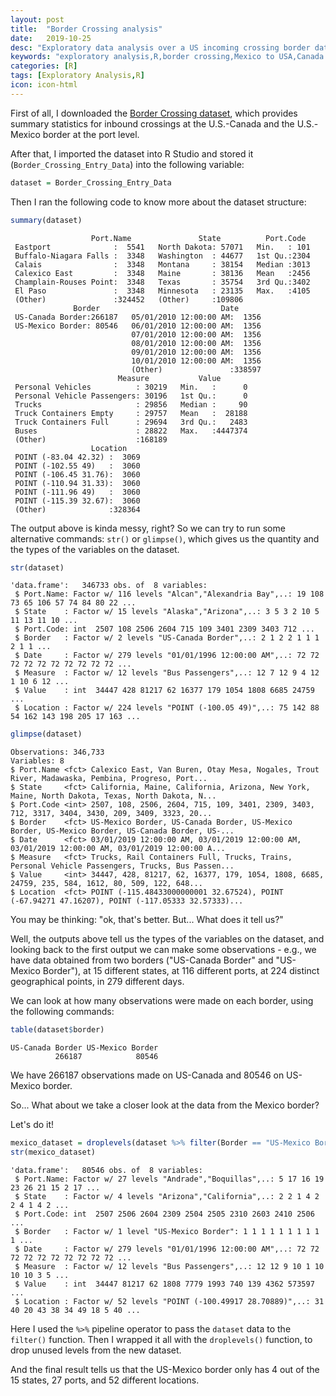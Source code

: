 ```yaml
---
layout: post
title:  "Border Crossing analysis"
date:   2019-10-25
desc: "Exploratory data analysis over a US incoming crossing border dataset"
keywords: "exploratory analysis,R,border crossing,Mexico to USA,Canada to USA"
categories: [R]
tags: [Exploratory Analysis,R]
icon: icon-html
---
```


First of all, I downloaded the [Border Crossing dataset](https://www.kaggle.com/akhilv11/border-crossing-entry-data), which provides summary statistics for inbound crossings at the U.S.-Canada and the U.S.-Mexico border at the port level.

After that, I imported the dataset into R Studio and stored it (```Border_Crossing_Entry_Data```) into the following variable:

```R
dataset = Border_Crossing_Entry_Data
```

Then I ran the following code to know more about the dataset structure:

```R
summary(dataset)
```
>
```
                  Port.Name               State          Port.Code   
 Eastport              :  5541   North Dakota: 57071   Min.   : 101  
 Buffalo-Niagara Falls :  3348   Washington  : 44677   1st Qu.:2304  
 Calais                :  3348   Montana     : 38154   Median :3013  
 Calexico East         :  3348   Maine       : 38136   Mean   :2456  
 Champlain-Rouses Point:  3348   Texas       : 35754   3rd Qu.:3402  
 El Paso               :  3348   Minnesota   : 23135   Max.   :4105  
 (Other)               :324452   (Other)     :109806                 
              Border                           Date       
 US-Canada Border:266187   05/01/2010 12:00:00 AM:  1356  
 US-Mexico Border: 80546   06/01/2010 12:00:00 AM:  1356  
                           07/01/2010 12:00:00 AM:  1356  
                           08/01/2010 12:00:00 AM:  1356  
                           09/01/2010 12:00:00 AM:  1356  
                           10/01/2010 12:00:00 AM:  1356  
                           (Other)               :338597  
                        Measure           Value        
 Personal Vehicles          : 30219   Min.   :      0  
 Personal Vehicle Passengers: 30196   1st Qu.:      0  
 Trucks                     : 29856   Median :     90  
 Truck Containers Empty     : 29757   Mean   :  28188  
 Truck Containers Full      : 29694   3rd Qu.:   2483  
 Buses                      : 28822   Max.   :4447374  
 (Other)                    :168189                    
                  Location     
 POINT (-83.04 42.32) :  3069  
 POINT (-102.55 49)   :  3060  
 POINT (-106.45 31.76):  3060  
 POINT (-110.94 31.33):  3060  
 POINT (-111.96 49)   :  3060  
 POINT (-115.39 32.67):  3060  
 (Other)              :328364  
 ```
 
The output above is kinda messy, right? So we can try to run some alternative commands: `str()` or `glimpse()`, which gives us the quantity and the types of the variables on the dataset.
 
```R
str(dataset)
```
>
```
'data.frame':	346733 obs. of  8 variables:
 $ Port.Name: Factor w/ 116 levels "Alcan","Alexandria Bay",..: 19 108 73 65 106 57 74 84 80 22 ...
 $ State    : Factor w/ 15 levels "Alaska","Arizona",..: 3 5 3 2 10 5 11 13 11 10 ...
 $ Port.Code: int  2507 108 2506 2604 715 109 3401 2309 3403 712 ...
 $ Border   : Factor w/ 2 levels "US-Canada Border",..: 2 1 2 2 1 1 1 2 1 1 ...
 $ Date     : Factor w/ 279 levels "01/01/1996 12:00:00 AM",..: 72 72 72 72 72 72 72 72 72 72 ...
 $ Measure  : Factor w/ 12 levels "Bus Passengers",..: 12 7 12 9 4 12 1 10 6 12 ...
 $ Value    : int  34447 428 81217 62 16377 179 1054 1808 6685 24759 ...
 $ Location : Factor w/ 224 levels "POINT (-100.05 49)",..: 75 142 88 54 162 143 198 205 17 163 ...
```

```R
glimpse(dataset)
```
>
```
Observations: 346,733
Variables: 8
$ Port.Name <fct> Calexico East, Van Buren, Otay Mesa, Nogales, Trout River, Madawaska, Pembina, Progreso, Port...
$ State     <fct> California, Maine, California, Arizona, New York, Maine, North Dakota, Texas, North Dakota, N...
$ Port.Code <int> 2507, 108, 2506, 2604, 715, 109, 3401, 2309, 3403, 712, 3317, 3404, 3430, 209, 3409, 3323, 20...
$ Border    <fct> US-Mexico Border, US-Canada Border, US-Mexico Border, US-Mexico Border, US-Canada Border, US-...
$ Date      <fct> 03/01/2019 12:00:00 AM, 03/01/2019 12:00:00 AM, 03/01/2019 12:00:00 AM, 03/01/2019 12:00:00 A...
$ Measure   <fct> Trucks, Rail Containers Full, Trucks, Trains, Personal Vehicle Passengers, Trucks, Bus Passen...
$ Value     <int> 34447, 428, 81217, 62, 16377, 179, 1054, 1808, 6685, 24759, 235, 584, 1612, 80, 509, 122, 648...
$ Location  <fct> POINT (-115.48433000000001 32.67524), POINT (-67.94271 47.16207), POINT (-117.05333 32.57333)...
```

You may be thinking: "ok, that's better. But... What does it tell us?"

Well, the outputs above tell us the types of the variables on the dataset, and looking back to the first output we can make some observations - e.g., we have data obtained from two borders ("US-Canada Border" and "US-Mexico Border"), at 15 different states, at 116 different ports, at 224 distinct geographical points, in 279 different days.

We can look at how many observations were made on each border, using the following commands:

 ```R
table(dataset$border)
```
>
```
US-Canada Border US-Mexico Border 
          266187            80546 
```

We have 266187 observations made on US-Canada and 80546 on US-Mexico border.

So... What about we take a closer look at the data from the Mexico border?

Let's do it!


 ```R
mexico_dataset = droplevels(dataset %>% filter(Border == "US-Mexico Border"))
str(mexico_dataset)
```
>
```
'data.frame':	80546 obs. of  8 variables:
 $ Port.Name: Factor w/ 27 levels "Andrade","Boquillas",..: 5 17 16 19 23 26 21 15 2 17 ...
 $ State    : Factor w/ 4 levels "Arizona","California",..: 2 2 1 4 2 2 4 1 4 2 ...
 $ Port.Code: int  2507 2506 2604 2309 2504 2505 2310 2603 2410 2506 ...
 $ Border   : Factor w/ 1 level "US-Mexico Border": 1 1 1 1 1 1 1 1 1 1 ...
 $ Date     : Factor w/ 279 levels "01/01/1996 12:00:00 AM",..: 72 72 72 72 72 72 72 72 72 72 ...
 $ Measure  : Factor w/ 12 levels "Bus Passengers",..: 12 12 9 10 1 10 10 10 3 5 ...
 $ Value    : int  34447 81217 62 1808 7779 1993 740 139 4362 573597 ...
 $ Location : Factor w/ 52 levels "POINT (-100.49917 28.70889)",..: 31 40 20 43 38 34 49 18 5 40 ...
 ```
 
 Here I used the `%>%` pipeline operator to pass the `dataset` data to the `filter()` function. Then I wrapped it all with the `droplevels()` function, to drop unused levels from the new dataset.
 
 And the final result tells us that the US-Mexico border only has 4 out of the 15 states, 27 ports, and 52 different locations.
